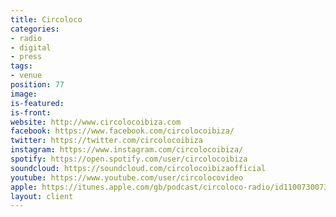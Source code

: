 ```yaml
---
title: Circoloco
categories:
- radio
- digital
- press
tags:
- venue
position: 77
image: 
is-featured: 
is-front: 
website: http://www.circolocoibiza.com
facebook: https://www.facebook.com/circolocoibiza/
twitter: https://twitter.com/circolocoibiza
instagram: https://www.instagram.com/circolocoibiza/
spotify: https://open.spotify.com/user/circolocoibiza
soundcloud: https://soundcloud.com/circolocoibizaofficial
youtube: https://www.youtube.com/user/circolocovideo
apple: https://itunes.apple.com/gb/podcast/circoloco-radio/id1100730073?mt=2
layout: client
---
```



